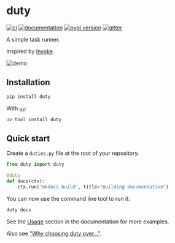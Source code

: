 # duty

[![ci](https://github.com/pawamoy/duty/workflows/ci/badge.svg)](https://github.com/pawamoy/duty/actions?query=workflow%3Aci)
[![documentation](https://img.shields.io/badge/docs-mkdocs-708FCC.svg?style=flat)](https://pawamoy.github.io/duty/)
[![pypi version](https://img.shields.io/pypi/v/duty.svg)](https://pypi.org/project/duty/)
[![gitter](https://badges.gitter.im/join%20chat.svg)](https://app.gitter.im/#/room/#duty:gitter.im)

A simple task runner.

Inspired by [Invoke](https://github.com/pyinvoke/invoke).

![demo](demo.svg)

## Installation

```bash
pip install duty
```

With [`uv`](https://docs.astral.sh/uv/):

```bash
uv tool install duty
```

## Quick start

Create a `duties.py` file at the root of your repository.

```python
from duty import duty

@duty
def docs(ctx):
    ctx.run("mkdocs build", title="Building documentation")
```

You can now use the command line tool to run it:

```bash
duty docs
```

See the [Usage](https://pawamoy.github.io/duty/usage/)
section in the documentation for more examples.

Also see ["Why choosing duty over..."](https://pawamoy.github.io/duty/#why-duty-over).
